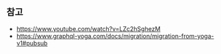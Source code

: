 ## 참고

- https://www.youtube.com/watch?v=LZc2hSghezM
- https://www.graphql-yoga.com/docs/migration/migration-from-yoga-v1#pubsub
